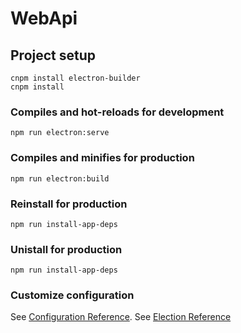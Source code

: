 # WebApi

## Project setup
```
cnpm install electron-builder
cnpm install
```

### Compiles and hot-reloads for development
```
npm run electron:serve
```

### Compiles and minifies for production
```
npm run electron:build
```

### Reinstall for production
```
npm run install-app-deps
```

### Unistall for production
```
npm run install-app-deps
```

### Customize configuration
See [Configuration Reference](https://cli.vuejs.org/config/).
See [Election Reference](http://www.electronjs.org)

